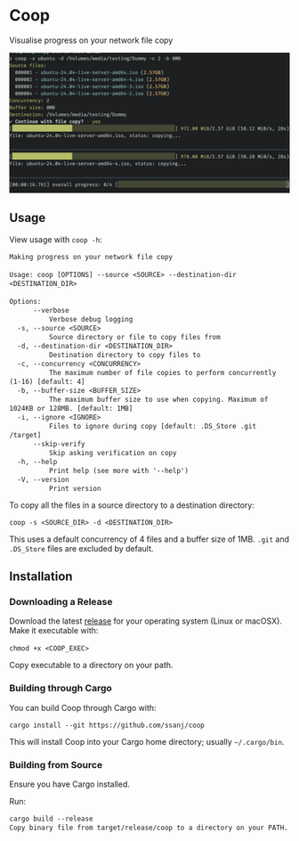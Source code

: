 # Coop

Visualise progress on your network file copy

![Coop](coop.png)

## Usage

View usage with `coop -h`:

```
Making progress on your network file copy

Usage: coop [OPTIONS] --source <SOURCE> --destination-dir <DESTINATION_DIR>

Options:
      --verbose
          Verbose debug logging
  -s, --source <SOURCE>
          Source directory or file to copy files from
  -d, --destination-dir <DESTINATION_DIR>
          Destination directory to copy files to
  -c, --concurrency <CONCURRENCY>
          The maximum number of file copies to perform concurrently (1-16) [default: 4]
  -b, --buffer-size <BUFFER_SIZE>
          The maximum buffer size to use when copying. Maximum of 1024KB or 128MB. [default: 1MB]
  -i, --ignore <IGNORE>
          Files to ignore during copy [default: .DS_Store .git /target]
      --skip-verify
          Skip asking verification on copy
  -h, --help
          Print help (see more with '--help')
  -V, --version
          Print version
```

To copy all the files in a source directory to a destination directory:

```
coop -s <SOURCE_DIR> -d <DESTINATION_DIR>
```

This uses a default concurrency of 4 files and a buffer size of 1MB. `.git` and `.DS_Store` files are excluded by default.

## Installation

### Downloading a Release

Download the latest [release](https://github.com/ssanj/coop/releases) for your operating system (Linux or macOSX).
Make it executable with:

`chmod +x <COOP_EXEC>`

Copy executable to a directory on your path.


### Building through Cargo

You can build Coop through Cargo with:

```
cargo install --git https://github.com/ssanj/coop
```

This will install Coop into your Cargo home directory; usually `~/.cargo/bin`.

### Building from Source

Ensure you have Cargo installed.

Run:

```
cargo build --release
Copy binary file from target/release/coop to a directory on your PATH.
```
